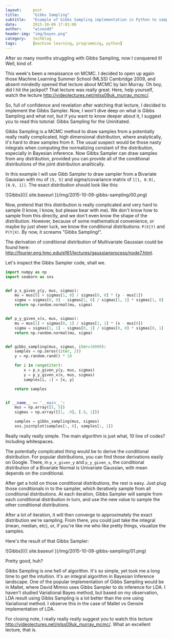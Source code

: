 ```yaml
---
layout:     post
title:      "Gibbs Sampling"
subtitle:   "Example of Gibbs Sampling implementation in Python to sample from a Bivariate Gaussian."
date:       2015-10-09 17:01:00
author:     "wiseodd"
header-img: "img/bayes.png"
category:   techblog
tags:       [machine learning, programming, python]
---
```


After so many months struggling with Gibbs Sampling, now I conquered it! Well, kind of.

This week's been a renaissance on MCMC. I decided to open up again those Machine Learning Summer School (MLSS) Cambridge 2009, and absent mindedly opened that lecture about MCMC by Iain Murray. Oh boy, did I hit the jackpot? That lecture was really great. Here, help yourself, watch the lecture <http://videolectures.net/mlss09uk_murray_mcmc/>.

So, full of confidence and revelation after watching that lecture, I decided to implement the Gibbs Sampler. Now, I won't dive deep on what is Gibbs Sampling and what not, but if you want to know deeper about it, I suggest you to read this tutorial: Gibbs Sampling for the Uninitiated.

Gibbs Sampling is a MCMC method to draw samples from a potentially really really complicated, high dimensional distribution, where analytically, it's hard to draw samples from it. The usual suspect would be those nasty integrals when computing the normalizing constant of the distribution, especially in Bayesian inference. Now Gibbs Sampler can draw samples from any distribution, provided you can provide all of the conditional distributions of the joint distribution analitically.

In this example I will use Gibb Sampler to draw sampler from a Bivariate Gaussian with mu of `[5, 5]` and sigma/covariance matrix of `[[1, 0.9], [0.9, 1]]`. The exact distribution should look like this:

![Gibbs]({{ site.baseurl }}/img/2015-10-09-gibbs-sampling/00.png)

Now, pretend that this distribution is really complicated and very hard to sample (I know, I know, but please bear with me). We don't know how to sample from this directly, and we don't even know the shape of the distribution. However, because of some mathematical convenience, or maybe by just sheer luck, we know the conditional distributions: `P(X|Y)` and `P(Y|X)`. By now, it screams "Gibbs Sampling!".

The derivation of conditional distribution of Multivariate Gaussian could be found here: <http://fourier.eng.hmc.edu/e161/lectures/gaussianprocess/node7.html>.

Let's inspect the Gibbs Sampler code, shall we.


``` python
import numpy as np
import seaborn as sns


def p_x_given_y(y, mus, sigmas):
    mu = mus[0] + sigmas[1, 0] / sigmas[0, 0] * (y - mus[1])
    sigma = sigmas[0, 0] - sigmas[1, 0] / sigmas[1, 1] * sigmas[1, 0]
    return np.random.normal(mu, sigma)


def p_y_given_x(x, mus, sigmas):
    mu = mus[1] + sigmas[0, 1] / sigmas[1, 1] * (x - mus[0])
    sigma = sigmas[1, 1] - sigmas[0, 1] / sigmas[0, 0] * sigmas[0, 1]
    return np.random.normal(mu, sigma)


def gibbs_sampling(mus, sigmas, iter=10000):
    samples = np.zeros((iter, 2))
    y = np.random.rand() * 10

    for i in range(iter):
        x = p_x_given_y(y, mus, sigmas)
        y = p_y_given_x(x, mus, sigmas)
        samples[i, :] = [x, y]

    return samples


if __name__ == '__main__':
    mus = np.array([5, 5])
    sigmas = np.array([[1, .9], [.9, 1]])

    samples = gibbs_sampling(mus, sigmas)
    sns.jointplot(samples[:, 0], samples[:, 1])
```

Really really really simple. The main algorithm is just what, 10 line of codes? Including whitespaces.

The potentially complicated thing would be to derive the conditional distribution. For popular distributions, you can find those derivations easily on Google. There, in `p_x_given_y` and `p_y_given_x`, the conditional distribution of a Bivariate Normal is Univariate Gaussian, with mean depends on the conditional.

After get a hold on those conditional distributions, the rest is easy. Just plug those conditionals in to the sampler, which iteratively sample from all conditional distributions. At each iteration, Gibbs Sampler will sample from each conditional distribution in turn, and use the new value to sample the other conditional distributions.

After a lot of iteration, it will then converge to approximately the exact distribution we're sampling. From there, you could just take the integral (mean, median, etc), or, if you're like me who like pretty things, visualize the samples.

Here's the result of that Gibbs Sampler:

![Gibbs]({{ site.baseurl }}/img/2015-10-09-gibbs-sampling/01.png)

Pretty good, huh?

Gibbs Sampling is one hell of algorithm. It's so simple, yet took me a long time to get the intuition. It's an integral algorithm in Bayesian Inference landscape. One of the popular implementation of Gibbs Sampling would be in Mallet, where David Mimno uses Gibbs Sampler to do inference for LDA. I haven't studied Variational Bayes method, but based on my observation, LDA result using Gibbs Sampling is a lot better than the one using Variational method. I observe this in the case of Mallet vs Gensim implementation of LDA.

For closing note, I really really really suggest you to watch this lecture <http://videolectures.net/mlss09uk_murray_mcmc/>. What an excellent lecture, that is.
